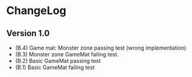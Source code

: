 # ChangeLog

## Version 1.0

- (B.4) Game mat: Monster zone passing test (wrong implementation) 
- (B.3) Monster zone GameMat failing test.
- (B.2) Basic GameMat passing test
- (B.1) Basic GameMat failing test